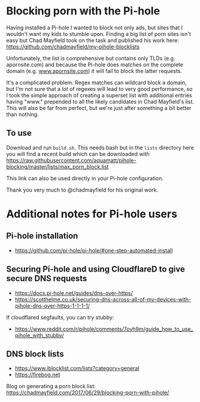 # Blocking porn with the Pi-hole

Having installed a Pi-hole I wanted to block not only ads, but sites that I wouldn't want my kids to stumble upon. Finding a big list of porn sites isn't easy but Chad Mayfield took on the task and published his work here: https://github.com/chadmayfield/my-pihole-blocklists

Unfortunately, the list is comprehensive but contains only TLDs (e.g. apornsite.com) and because the Pi-hole does matches on the complete domain (e.g. www.apornsite.com) it will fail to block the latter requests.

It's a complicated problem. Regex matches can wildcard block a domain, but I'm not sure that a *lot* of regexes will lead to very good performance, so I took the simple approach of creating a superset list with additional entries having "www." prepended to all the likely candidates in Chad Mayfield's list. This will also be far from perfect, but we're just after something a bit better than nothing.



## To use

Download and run `build.sh`. This needs bash but in the `lists` directory here you will find a recent build which can be downloaded with https://raw.githubusercontent.com/aquamatt/pihole-blocking/master/lists/max_porn_block.list

This link can also be used directly in your Pi-hole configuration.



Thank you very much to @chadmayfield for his original work.



# Additional notes for Pi-hole users

## Pi-hole installation

- https://github.com/pi-hole/pi-hole/#one-step-automated-install

## Securing Pi-hole and using CloudflareD to give secure DNS requests

- https://docs.pi-hole.net/guides/dns-over-https/
- https://scotthelme.co.uk/securing-dns-across-all-of-my-devices-with-pihole-dns-over-https-1-1-1-1/

If cloudflared segfaults, you can try stubby:

- https://www.reddit.com/r/pihole/comments/7oyh9m/guide_how_to_use_pihole_with_stubby/

## DNS block lists
- https://www.iblocklist.com/lists?category=general
- https://firebog.net

Blog on generating a porn block list: https://chadmayfield.com/2017/06/29/blocking-porn-with-pihole/
